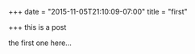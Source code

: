 +++
date = "2015-11-05T21:10:09-07:00"
title = "first"

+++
 this is a post


the first one here...
